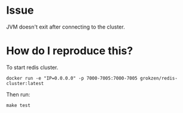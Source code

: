 # Issue

JVM doesn't exit after connecting to the cluster.

# How do I reproduce this?

To start redis cluster.

    docker run -e "IP=0.0.0.0" -p 7000-7005:7000-7005 grokzen/redis-cluster:latest

Then run:

    make test
